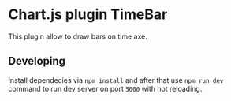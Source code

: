 # Chart.js plugin TimeBar

This plugin allow to draw bars on time axe.

## Developing

Install dependecies via `npm install` and after that use `npm run dev` command to run dev server on port `5000` with hot reloading.
